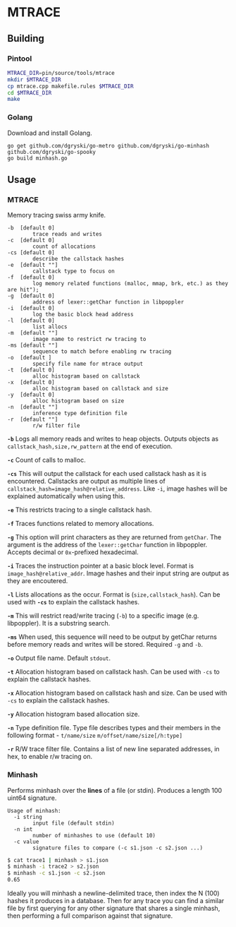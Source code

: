 # MTRACE

## Building

### Pintool

```bash
MTRACE_DIR=pin/source/tools/mtrace
mkdir $MTRACE_DIR
cp mtrace.cpp makefile.rules $MTRACE_DIR
cd $MTRACE_DIR
make
```

### Golang

Download and install Golang.

```
go get github.com/dgryski/go-metro github.com/dgryski/go-minhash github.com/dgryski/go-spooky
go build minhash.go
```

## Usage

### MTRACE

Memory tracing swiss army knife.

```
-b  [default 0]
        trace reads and writes
-c  [default 0]
        count of allocations
-cs [default 0]
        describe the callstack hashes
-e  [default ""]
        callstack type to focus on
-f  [default 0]
        log memory related functions (malloc, mmap, brk, etc.) as they are hit");
-g  [default 0]
        address of lexer::getChar function in libpoppler
-i  [default 0]
        log the basic block head address
-l  [default 0]
        list allocs
-m  [default ""]
        image name to restrict rw tracing to
-ms [default ""]
        sequence to match before enabling rw tracing
-o  [default ]
        specify file name for mtrace output
-t  [default 0]
        alloc histogram based on callstack
-x  [default 0]
        alloc histogram based on callstack and size
-y  [default 0]
        alloc histogram based on size
-n  [default ""]
        inference type definition file
-r  [default ""]
        r/w filter file
```

**`-b`** Logs all memory reads and writes to heap objects. Outputs objects as `callstack_hash,size,rw_pattern` at the end of execution.

**`-c`** Count of calls to malloc.

**`-cs`** This will output the callstack for each used callstack hash as it is encountered. Callstacks are output as multiple lines of `callstack_hash=image_hash@relative_address`. Like `-i`, image hashes will be explained automatically when using this.

**`-e`** This restricts tracing to a single callstack hash.

**`-f`** Traces functions related to memory allocations.

**`-g`** This option will print characters as they are returned from `getChar`. The argument is the address of the `lexer::getChar` function in libpoppler. Accepts decimal or `0x`-prefixed hexadecimal.

**`-i`** Traces the instruction pointer at a basic block level. Format is `image_hash@relative_addr`. Image hashes and their input string are output as they are encoutered.

**`-l`** Lists allocations as the occur. Format is (`size,callstack_hash`). Can be used with **`-cs`** to explain the callstack hashes.

**`-m`** This will restrict read/write tracing (`-b`) to a specific image (e.g. libpoppler). It is a substring search. 

**`-ms`** When used, this sequence will need to be output by getChar returns before memory reads and writes will be stored. Required `-g` and `-b`.

**`-o`** Output file name. Default `stdout`.

**`-t`** Allocation histogram based on callstack hash. Can be used with `-cs` to explain the callstack hashes.

**`-x`** Allocation histogram based on callstack hash and size. Can be used with `-cs` to explain the callstack hashes.

**`-y`** Allocation histogram based allocation size. 

**`-n`** Type definition file. Type file describes types and their members in the following format -
        `t/name/size`
        `m/offset/name/size[/h:type]`

**`-r`** R/W trace filter file. Contains a list of new line separated addresses, in hex, to enable r/w tracing on.

### Minhash

Performs minhash over the **lines** of a file (or stdin). Produces a length 100 uint64 signature.

```
Usage of minhash:
  -i string
        input file (default stdin)
  -n int
        number of minhashes to use (default 10)
  -c value
        signature files to compare (-c s1.json -c s2.json ...)
```

```bash
$ cat trace1 | minhash > s1.json
$ minhash -i trace2 > s2.json
$ minhash -c s1.json -c s2.json
0.65
```

Ideally you will minhash a newline-delimited trace, then index the N (100) hashes it produces in a database. Then for any trace you can find a similar file by first querying for any other signature that shares a single minhash, then performing a full comparison against that signature.